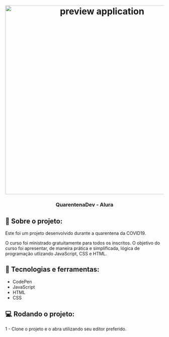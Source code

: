 <h1 align="center">
    <img alt="preview application" src="https://imgur.com/0gbvf5J.png" width="600px"/>
</h1>

<h3 align="center">
  QuarentenaDev - Alura
</h3>

## :book: Sobre o projeto:

<p> Este foi um projeto desenvolvido durante a quarentena da COVID19.

O curso foi ministrado gratuitamente para todos os inscritos. O objetivo do curso foi apresentar, de maneira prática e simplificada,
lógica de programação utlizando JavaScript, CSS e HTML. 
</p>

 ## :iphone: Tecnologias e ferramentas:

 <ul>
  <li>CodePen</li>
  <li>JavaScript</li>
  <li>HTML</li>
  <li>CSS</li>
 </ul>
 
## :computer: Rodando o projeto:

1 - Clone o projeto e o abra utilizando seu editor preferido.

